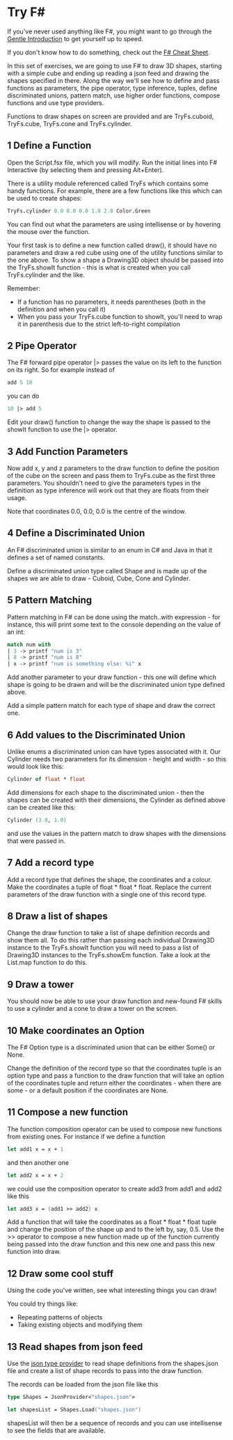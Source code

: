 Try F#
======

If you've never used anything like F#, you might want to go through the [Gentle Introduction](https://github.com/LeedsCodeDojo/TryFSharp/blob/master/Gentle%20Introduction.fsx) to get yourself up to speed.

If you don't know how to do something, check out the [F# Cheat Sheet](http://dungpa.github.io/fsharp-cheatsheet/).

In this set of exercises, we are going to use F# to draw 3D shapes, starting with a simple cube and ending up reading a json feed and drawing the shapes specified in there.  Along the way we'll see how to define and pass functions as parameters, the pipe operator, type inference, tuples, define discriminated unions, pattern match, use higher order functions, compose functions and use type providers.

Functions to draw shapes on screen are provided and are TryFs.cuboid, TryFs.cube, TryFs.cone and TryFs.cylinder.

## 1 Define a Function ##

Open the Script.fsx file, which you will modify.  Run the initial lines into F# Interactive (by selecting them and pressing Alt+Enter).

There is a utility module referenced called TryFs which contains some handy functions.  For example, there are a few functions like this which can be used to create shapes:

``` fsharp
TryFs.cylinder 0.0 0.0 0.0 1.0 2.0 Color.Green
```

You can find out what the parameters are using intellisense or by hovering the mouse over the function.

Your first task is to define a new function called draw(), it should have no parameters and draw a red cube using one of the utility functions similar to the one above.  To show a shape a Drawing3D object should be passed into the TryFs.showIt function - this is what is created when you call TryFs.cylinder and the like.

Remember:
* If a function has no parameters, it needs parentheses (both in the definition and when you call it)
* When you pass your TryFs.cube function to showIt, you'll need to wrap it in parenthesis due to the strict left-to-right compilation

## 2 Pipe Operator ##

The F# forward pipe operator |> passes the value on its left to the function on its right.  So for example instead of
``` fsharp
add 5 10
```
you can do
``` fsharp
10 |> add 5
```

Edit your draw() function to change the way the shape is passed to the showIt function to use the |> operator.

## 3 Add Function Parameters ##

Now add x, y and z parameters to the draw function to define the position of the cube on the screen and pass them to TryFs.cube as the first three parameters.  You shouldn't need to give the parameters types in the definition as type inference will work out that they are floats from their usage. 

Note that coordinates 0.0, 0.0, 0.0 is the centre of the window.

## 4 Define a Discriminated Union ##

An F# discriminated union is similar to an enum in C# and Java in that it defines a set of named constants.

Define a discriminated union type called Shape and is made up of the shapes we are able to draw - Cuboid, Cube, Cone and Cylinder.

## 5 Pattern Matching ##

Pattern matching in F# can be done using the match..with expression - for instance, this will print some text to the console depending on the value of an int:

``` fsharp
match num with
| 3 -> printf "num is 3"
| 8 -> printf "num is 8"
| x -> printf "num is something else: %i" x
```

Add another parameter to your draw function - this one will define which shape is going to be drawn and will be the discriminated union type defined above.

Add a simple pattern match for each type of shape and draw the correct one.

## 6 Add values to the Discriminated Union ##

Unlike enums a discriminated union can have types associated with it.  Our Cylinder needs two parameters for its dimension - height and width - so this would look like this:

``` fsharp
Cylinder of float * float
```

Add dimensions for each shape to the discriminated union - then the shapes can be created with their dimensions, the Cylinder as defined above can be created like this:

``` fsharp
Cylinder (3.0, 1.0)
```

and use the values in the pattern match to draw shapes with the dimensions that were passed in.

## 7 Add a record type ##

Add a record type that defines the shape, the coordinates and a colour.  Make the coordinates a tuple of float * float * float.  Replace the current parameters of the draw function with a single one of this record type.

## 8 Draw a list of shapes ##

Change the draw function to take a list of shape definition records and show them all.  To do this rather than passing each individual Drawing3D instance to the TryFs.showIt function you will need to pass a list of Drawing3D instances to the TryFs.showEm function.  Take a look at the List.map function to do this.

## 9 Draw a tower ##

You should now be able to use your draw function and new-found F# skills to use a cylinder and a cone to draw a tower on the screen.

## 10 Make coordinates an Option ##

The F# Option type is a discriminated union that can be either Some(<datatype>) or None.

Change the definition of the record type so that the coordinates tuple is an option type and pass a function to the draw function that will take an option of the coordinates tuple and return either the coordinates - when there are some - or a default position if the coordinates are None. 

## 11 Compose a new function ##

The function composition operator can be used to compose new functions from existing ones.  For instance if we define a function

``` fsharp
let add1 x = x + 1
```

and then another one

``` fsharp
let add2 x = x + 2
```

 we could use the composition operator to create add3 from add1 and add2 like this

``` fsharp
let add3 x = (add1 >> add2) x
```

Add a function that will take the coordinates as a float * float * float tuple and change the position of the shape up and to the left by, say, 0.5.  Use the >> operator to compose a new function made up of the function currently being passed into the draw function and this new one and pass this new function into draw.

## 12 Draw some cool stuff ##

Using the code you've written, see what interesting things you can draw!

You could try things like:
* Repeating patterns of objects
* Taking existing objects and modifying them

## 13 Read shapes from json feed ##

Use the [json type provider](http://fsharp.github.io/FSharp.Data/library/JsonProvider.html) to read shape definitions from the shapes.json file and create a list of shape records to pass into the draw function.

The records can be loaded from the json file like this

``` fsharp
type Shapes = JsonProvider<"shapes.json">

let shapesList = Shapes.Load("shapes.json")
```

shapesList will then be a sequence of records and you can use intellisense to see the fields that are available.



